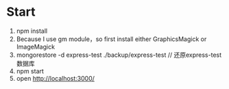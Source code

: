# Start

1. npm install
2. Because I use gm module，so first install either GraphicsMagick or ImageMagick
2. mongorestore -d express-test ./backup/express-test // 还原express-test数据库
3. npm start
4. open [http://localhost:3000/](http://localhost:3000/)
